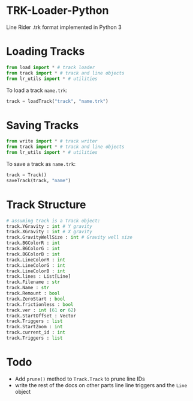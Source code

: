 # TRK-Loader-Python
 Line Rider .trk format implemented in Python 3


# Loading Tracks
```python
from load import * # track loader
from track import * # track and line objects
from lr_utils import * # utilities
```
To load a track `name.trk`:
```python
track = loadTrack("track", "name.trk")
```
# Saving Tracks
```python
from write import * # track writer
from track import * # track and line objects
from lr_utils import * # utilities
```
To save a track as `name.trk`:
```python
track = Track()
saveTrack(track, "name")
```

# Track Structure
```python
# assuming track is a Track object:
track.YGravity : int # Y gravity
track.XGravity : int # X gravity
track.GravityWellSize : int # Gravity well size
track.BGColorR : int
track.BGColorG : int
track.BGColorB : int
track.LineColorR : int
track.LineColorG : int
track.LineColorB : int
track.lines : List[Line]
track.Filename : str
track.Name : str
track.Remount : bool
track.ZeroStart : bool
track.frictionless : bool
track.ver : int (61 or 62)
track.StartOffset : Vector
track.Triggers : list
track.StartZoom : int
track.current_id : int
track.Triggers : list
```
# Todo
- Add `prune()` method to `Track.Track` to prune line IDs
- write the rest of the docs on other parts line line triggers and the `Line` object